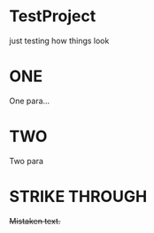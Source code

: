 TestProject
===========
just testing
how things look

ONE
==========
One para...


TWO
==========
Two para

STRIKE THROUGH
====
~~Mistaken text.~~
